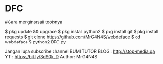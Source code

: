 # DFC


#Cara menginstsall toolsnya

$ pkg update && upgrade 
$ pkg install python2
$ pkg install git
$ pkg install requests
$ git clone https://github.com/MrG4N4S/webdeface
$ cd webdeface
$ python2 DFC.py

Jangan lupa subscribe channel BUMI TUTOR
BLOG  : http://stop-media.ga
YT    : https://bit.ly/3dS0kLD
Author: Mr.G4N4S
